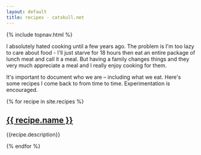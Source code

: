 ```yaml
---
layout: default
title: recipes - catskull.net
---
```

{% include topnav.html %}

I absolutely hated cooking until a few years ago. The problem is I'm too lazy to care about food - I'll just starve for 18 hours then eat an entire package of lunch meat and call it a meal. But having a family changes things and they very much appreciate a meal and I really enjoy cooking for them.

It's important to document who we are – including what we eat. Here's some recipes I come back to from time to time. Experimentation is encouraged.

{% for recipe in site.recipes %}
  <h2>
    <a href="{{ recipe.url }}">
      {{ recipe.name }}
    </a>
  </h2>
  <p>{{recipe.description}}</p>
{% endfor %}
